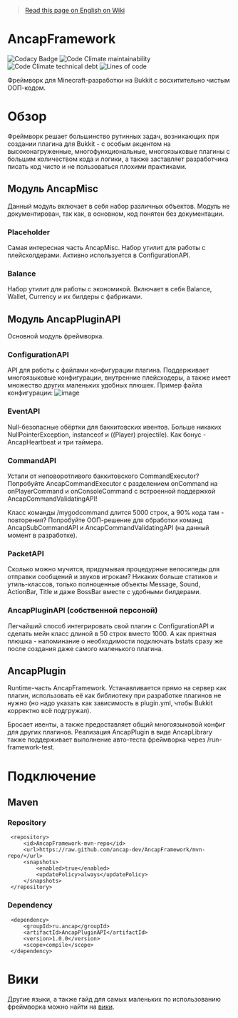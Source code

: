 > [Read this page on English on Wiki](https://github.com/ancap-dev/AncapFramework/wiki)

# AncapFramework

![Codacy Badge](https://img.shields.io/codacy/grade/85187fe25a954ba7b9331d1fe51deb25?style=flat-square) ![Code Climate maintainability](https://img.shields.io/codeclimate/maintainability-percentage/PukPukov/afrmwrk-repo-for-codeclimate?style=flat-square) ![Code Climate technical debt](https://img.shields.io/codeclimate/tech-debt/PukPukov/afrmwrk-repo-for-codeclimate?style=flat-square) ![Lines of code](https://img.shields.io/tokei/lines/github/ancap-dev/AncapFramework?style=flat-square)

Фреймворк для Minecraft-разработки на Bukkit с восхитительно чистым ООП-кодом.


# Обзор

Фреймворк решает большинство рутинных задач, возникающих при создании плагина для Bukkit - с особым акцентом на высоконагруженные, многофункциональные, многоязыковые плагины с большим количеством кода и логики, а также заставляет разработчика писать код чисто и не пользоваться плохими практиками.

## Модуль AncapMisc
Данный модуль включает в себя набор различных объектов. Модуль не документирован, так как, в основном, код понятен без документации.
### Placeholder
Самая интересная часть AncapMisc. Набор утилит для работы с плейсхолдерами. Активно используется в ConfigurationAPI.
### Balance
Набор утилит для работы с экономикой. Включает в себя Balance, Wallet, Currency и их билдеры с фабриками.

## Модуль AncapPluginAPI
Основной модуль фреймворка.
### ConfigurationAPI
API для работы с файлами конфигурации плагина. Поддерживает многоязыковые конфигурации, внутренние плейсходеры, а также имеет множество других маленьких удобных плюшек. Пример файла конфигурации:
![image](https://github.com/ancap-dev/AncapFramework/blob/main/META-INF/config1.png)
### EventAPI
Null-безопасные обёртки для баккитовских ивентов. Больше никаких NullPointerException, instanceof и ((Player) projectile). Как бонус - AncapHeartbeat и три таймера.
### CommandAPI
Устали от неповоротливого баккитовского CommandExecutor? Попробуйте AncapCommandExecutor с разделением onCommand на onPlayerCommand и onConsoleCommand с встроенной поддержкой AncapCommandValidatingAPI!

Класс команды /mygodcommand длится 5000 строк, а 90% кода там - повторения? Попробуйте ООП-решение для обработки команд AncapSubCommandAPI и AncapCommandValidatingAPI (на данный момент в разработке).
### PacketAPI
Сколько можно мучится, придумывая процедурные велосипеды для отправки сообщений и звуков игрокам? Никаких больше статиков и утиль-классов, только полноценные объекты Message, Sound, ActionBar, Title и даже BossBar вместе с удобными билдерами.
### AncapPluginAPI (собственной персоной)
Легчайший способ интегрировать свой плагин с ConfigurationAPI и сделать мейн класс длиной в 50 строк вместо 1000. А как приятная плюшка - напоминание о необходимости подключать bstats сразу же после создания даже самого маленького плагина.

## AncapPlugin
Runtime-часть AncapFramework. Устанавливается прямо на сервер как плагин, использовать её как библиотеку при разработке плагинов не нужно (но надо указать как зависимость в plugin.yml, чтобы Bukkit корректно всё подгружал). 

Бросает ивенты, а также предоставляет общий многоязыковой конфиг для других плагинов. Реализация AncapPlugin в виде AncapLibrary также поддерживает выполнение авто-теста фреймворка через /run-framework-test. 
# Подключение
## Maven
### Repository

     <repository>  
	     <id>AncapFramework-mvn-repo</id>  
	     <url>https://raw.github.com/ancap-dev/AncapFramework/mvn-repo/</url>  
	     <snapshots> 
		     <enabled>true</enabled>  
		     <updatePolicy>always</updatePolicy>  
	     </snapshots>
	 </repository>

### Dependency

     <dependency>  
	     <groupId>ru.ancap</groupId>  
	     <artifactId>AncapPluginAPI</artifactId>  
	     <version>1.0.0</version>  
	     <scope>compile</scope>  
	 </dependency>

# Вики

Другие языки, а также гайд для самых маленьких по использованию фреймворка можно найти на [вики](https://github.com/ancap-dev/AncapFramework/wiki).
